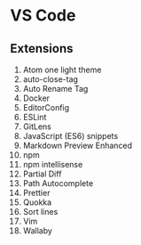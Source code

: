 # VS Code

## Extensions

1. Atom one light theme
1. auto-close-tag
1. Auto Rename Tag
1. Docker
1. EditorConfig
1. ESLint
1. GitLens
1. JavaScript (ES6) snippets
1. Markdown Preview Enhanced
1. npm 
1. npm intellisense
1. Partial Diff
1. Path Autocomplete
1. Prettier
1. Quokka
1. Sort lines
1. Vim
1. Wallaby



